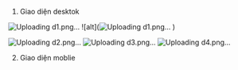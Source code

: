 1. Giao diện desktok

![Uploading d1.png…]()
![alt](![Uploading d1.png…]()
)

![Uploading d2.png…]()
![Uploading d3.png…]()
![Uploading d4.png…]()

2. Giao diện moblie



